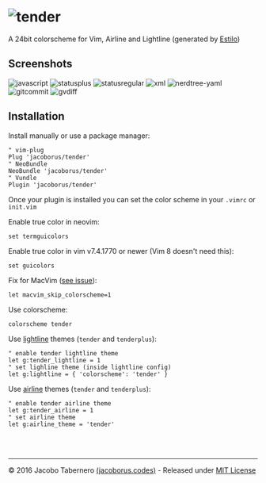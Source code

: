 ![tender](https://cloud.githubusercontent.com/assets/829859/18413534/f7cb472c-77aa-11e6-86bf-9c790aadd2df.png)
==============================================================================================================

A 24bit colorscheme for Vim, Airline and Lightline (generated by [Estilo](https://github.com/jacoborus/estilo))


## Screenshots

![javascript](https://cloud.githubusercontent.com/assets/829859/18417365/7780885a-782e-11e6-8e88-150cfc70e35b.png)
![statusplus](https://cloud.githubusercontent.com/assets/829859/18418261/0e0f54f4-7843-11e6-9825-bff197a7f76a.png)
![statusregular](https://cloud.githubusercontent.com/assets/829859/18491051/f81ba21a-7a04-11e6-85c6-e9bc3c98415f.png)
![xml](https://cloud.githubusercontent.com/assets/829859/18494378/1590f654-7a16-11e6-8885-c16a41bf5583.png)
![nerdtree-yaml](https://cloud.githubusercontent.com/assets/829859/18417875/4b3e382e-783c-11e6-94ea-afb9bf0d68f2.png)
![gitcommit](https://cloud.githubusercontent.com/assets/829859/18418089/270b409c-7840-11e6-8618-1aa81f612860.png)
![gvdiff](https://cloud.githubusercontent.com/assets/829859/18417983/3253da42-783e-11e6-93ac-b0f506f0a3c5.png)


## Installation

Install manually or use a package manager:

```viml
" vim-plug
Plug 'jacoborus/tender'
" NeoBundle
NeoBundle 'jacoborus/tender'
" Vundle
Plugin 'jacoborus/tender'
```

Once your plugin is installed you can set the color scheme in your `.vimrc` or `init.vim`

Enable true color in neovim:

```viml
set termguicolors
```

Enable true color in vim v7.4.1770 or newer (Vim 8 doesn't need this):

```viml
set guicolors
```

Fix for MacVim ([see issue](https://github.com/jacoborus/tender.vim/issues/9)):

```viml
let macvim_skip_colorscheme=1
```

Use colorscheme:

```viml
colorscheme tender
```

Use [lightline](https://github.com/itchyny/lightline.vim) themes (`tender` and `tenderplus`):

```viml
" enable tender lightline theme
let g:tender_lightline = 1
" set lighline theme (inside lightline config)
let g:lightline = { 'colorscheme': 'tender' }
```

Use [airline](https://github.com/vim-airline/vim-airline) themes (`tender` and `tenderplus`):

```viml
" enable tender airline theme
let g:tender_airline = 1
" set airline theme
let g:airline_theme = 'tender'
```


<br><br>

---

© 2016 Jacobo Tabernero [(jacoborus.codes)](http://jacoborus.codes) - Released under [MIT License](https://raw.github.com/jacoborus/nanobar/master/LICENSE)
